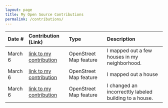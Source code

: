 ```yaml
---
layout: page
title: My Open Source Contributions
permalink: /contributions/
---
```


<!--
Type of the contribution should be "Wikipedia edit", "OpenStreet Map feature", "Documentation", "Course website", "Blog",
"Browser Add-on", etc.

The description should include a brief summary of what you did.

The link should bring us to a public page that shows your contribution. 

Replace the first row with your own contribution. 

-->





| Date #       | Contribution (Link)  | Type  | Description |
|---|:---|:---|:---|
| March 6   | [link to my contribution](https://www.openstreetmap.org/changeset/118181961)   | OpenStreet Map feature    |   I mapped out a few houses in my neighborhood.    |
| March 6   | [link to my contribution](https://www.openstreetmap.org/changeset/118182127)   | OpenStreet Map feature    |   I mapped out a house    |
| March 6   | [link to my contribution](https://www.openstreetmap.org/changeset/118182301)   | OpenStreet Map feature    |   I changed an incorrecttly labeled building to a house.   |
